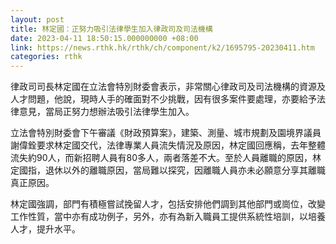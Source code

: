 ```yaml
---
layout: post
title: 林定國：正努力吸引法律學生加入律政司及司法機構
date: 2023-04-11 18:50:15.000000000 +08:00
link: https://news.rthk.hk/rthk/ch/component/k2/1695795-20230411.htm
categories: rthk
---
```


律政司司長林定國在立法會特別財委會表示，非常關心律政司及司法機構的資源及人才問題，他說，現時人手的確面對不少挑戰，因有很多案件要處理，亦要給予法律意見，當局正努力想辦法吸引法律學生加入。

立法會特別財委會下午審議《財政預算案》，建築、測量、城市規劃及園境界議員謝偉銓要求林定國交代，法律專業人員流失情況及原因，林定國回應稱，去年整體流失約90人，而新招聘人員有80多人，兩者落差不大。至於人員離職的原因，林定國指，退休以外的離職原因，當局難以探究，因離職人員亦未必願意分享其離職真正原因。

林定國強調，部門有積極嘗試挽留人才，包括安排他們調到其他部門或崗位，改變工作性質，當中亦有成功例子，另外，亦有為新入職員工提供系統性培訓，以培養人才，提升水平。
